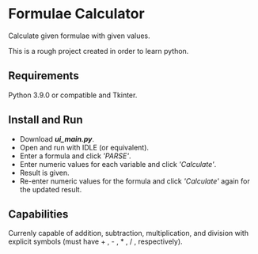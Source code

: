 # Formulae Calculator

Calculate given formulae with given values.

This is a rough project created in order to learn python. 

## Requirements

Python 3.9.0 or compatible and Tkinter.

## Install and Run

* Download ***ui_main.py***.
* Open and run with IDLE (or equivalent).
* Enter a formula and click *'PARSE'*.
* Enter numeric values for each variable and click *'Calculate'*.
* Result is given.
* Re-enter numeric values for the formula and click *'Calculate'* again for the updated result.

## Capabilities

Currenly capable of addition, subtraction, multiplication, and division with explicit symbols (must have + , - , \* , / , respectively).

